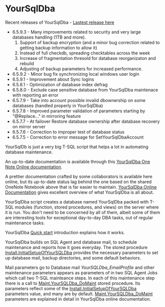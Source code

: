 # YourSqlDba

Recent releases of YourSqlDba - [Lastest release here](YourSQLDba_InstallOrUpdateScript.sql?raw=true)
* 6.5.9.3 - Many improvements related to security and very large databases handling (1TB and more). 
  1) Support of backup encryption (and a minor bug correction related to getting backup information to allow it)
  2) Instead of full checkdb, spreading checktables across the  week
  3) Increase of  fragmentation thresold for database reorganizaton and rebuild
  4) Adjusting of backup parameters for increased performance.
* 6.5.9.2 - Minor bug fix synchronizing local windows user login
* 6.5.9.1 - Improvement about Sync logins 
* 6.5.8.1 - Optimization of database index defrag
* 6.5.8.0 - Exclude case sensitive database from YourSqlDba maintenace with reporting an error
* 6.5.7.9 - Take into account possible invalid dbownership on some databases (handled properly in YourSqlDba) 
* 6.5.7.8 - Improved parameter validation of parameters starting by "@Replace..." in mirroring feature  
* 6.5.7.7 - At failover Restore database ownership after database recovery on mirror server  
* 6.5.7.6 - Correction to improper test of database status   
* 6.5.7.5 - Correction to error message for SetYourSqlDbaAccount

YourSqlDb is just a very big T-SQL script that helps a lot in automating database maintenance. 

An up-to-date documentation is available through this [YourSqlDba One Note Online documentation](https://1drv.ms/u/s!Au3EQ1QlhcMStyhzaj33LkcvNzcw?e=cBk5t1).

A prettier documentation crafted by some collaborators is available here online, but its up-to-date status lag behind the one based on the shared OneNote Notebook above that is far easier to maintain. [YourSqlDba Online Documentation](https://pelsql.github.io/YourSqlDba/) gives excellent overview of what YourSqlDba is all about.


YourSqlDba script creates a database named YourSqlDba packed with T-SQL modules (function, stored procedures, and views) on the server where it is run. You don't need to be concerned by all of them, albeit some of them are interesting tools for exceptional day-to-day DBA tasks, out of regular maintenance tasks.

YourSqlDba [Quick start](https://pelsql.github.io/YourSqlDba/#quickstart-section) introduction explains how it works.  

YourSqlDba builds on SQL Agent and database mail, to schedule maintenance and reports how it goes everyday. 
The stored procedure [Install.InitialSetupOfYourSQLDba](https://pelsql.github.io/YourSqlDba/#InitialSetupOfYourSQLDba) provides the necessary parameters to set up database mail, backup directories, and some default behaviors. 

Mail parameters go to Database mail *YourSQLDba_EmailProfile* and other maintenance parameters appears as parameters of in two SQL Agent Jobs which call two T-SQL mainteance steps. 
In each of this maintenance step there is a call to [Maint.YourSQLDba_DoMaint](https://pelsql.github.io/YourSqlDba/#YourSQLDba_DoMaint) stored procedure. Its parameters reflect some of the [Install.InitialSetupOfYourSQLDba](https://pelsql.github.io/YourSqlDba/#InitialSetupOfYourSQLDba) parameters value, and many are by default.  [Maint.YourSQLDba_DoMaint](https://pelsql.github.io/YourSqlDba/#YourSQLDba_DoMaint) parameters are explained in detail in YourSqlDba online documentation.
